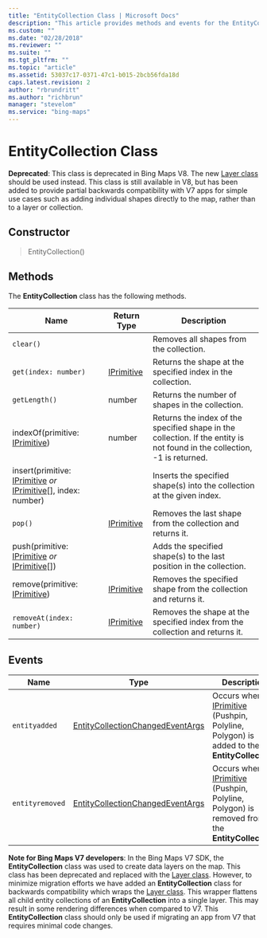 ```yaml
---
title: "EntityCollection Class | Microsoft Docs"
description: "This article provides methods and events for the EntityCollection Class, which is deprecated in Bing Maps V8 but can still be used to provide partial backwards compatibility with V7 apps for simple use cases."
ms.custom: ""
ms.date: "02/28/2018"
ms.reviewer: ""
ms.suite: ""
ms.tgt_pltfrm: ""
ms.topic: "article"
ms.assetid: 53037c17-0371-47c1-b015-2bcb56fda18d
caps.latest.revision: 2
author: "rbrundritt"
ms.author: "richbrun"
manager: "stevelom"
ms.service: "bing-maps"
---
```


# EntityCollection Class

**Deprecated**: This class is deprecated in Bing Maps V8. The new [Layer class](layer-class.md) should be used instead. This class is still available in V8, but has been added to provide partial backwards compatibility with V7 apps for simple use cases such as adding individual shapes directly to the map, rather than to a layer or collection.

## Constructor

> EntityCollection()

## Methods

The **EntityCollection** class has the following methods.

| Name                                                        | Return Type | Description    |
|-------------------------------------------------------------|-------------|-----------------------------|
| `clear()`                                                     |             | Removes all shapes from the collection.   |
| `get(index: number)`                                          | [IPrimitive](iprimitive-class.md)  | Returns the shape at the specified index in the collection.    |
| `getLength()`                                                 | number      | Returns the number of shapes in the collection.                                                                          |
| indexOf(primitive: [IPrimitive](iprimitive-class.md))                              | number      | Returns the index of the specified shape in the collection. If the entity is not found in the collection, -1 is returned. |
| insert(primitive: [IPrimitive](iprimitive-class.md) _or_ [IPrimitive](iprimitive-class.md)\[\], index: number) |             | Inserts the specified shape(s) into the collection at the given index.                                                       |
| `pop()`                                                       | [IPrimitive](iprimitive-class.md)  | Removes the last shape from the collection and returns it.                                                                |
| push(primitive: [IPrimitive](iprimitive-class.md) _or_ [IPrimitive](iprimitive-class.md)\[\])                  |             | Adds the specified shape(s) to the last position in the collection.                                                          |
| remove(primitive: [IPrimitive](iprimitive-class.md))                               | [IPrimitive](iprimitive-class.md)  | Removes the specified shape from the collection and returns it.                                                           |
| `removeAt(index: number)`                                     | [IPrimitive](iprimitive-class.md)  | Removes the shape at the specified index from the collection and returns it.                                              |

## Events

| Name          | Type                             | Description |
|---------------|----------------------------------|-------------|
| `entityadded`   | [EntityCollectionChangedEventArgs](entitycollectionchangedeventargs-object.md) | Occurs when an [IPrimitive](iprimitive-class.md) (Pushpin, Polyline, Polygon) is added to the **EntityCollection**.|
| `entityremoved` | [EntityCollectionChangedEventArgs](entitycollectionchangedeventargs-object.md) | Occurs when an [IPrimitive](iprimitive-class.md) (Pushpin, Polyline, Polygon) is removed from the **EntityCollection**. |

**Note for Bing Maps V7 developers**: In the Bing Maps V7 SDK, the **EntityCollection** class was used to create data layers on the map. This class has been deprecated and replaced with the [Layer class](layer-class.md). However, to minimize migration efforts we have added an **EntityCollection** class for backwards compatibility which wraps the [Layer class](layer-class.md). This wrapper flattens all child entity collections of an **EntityCollection** into a single layer. This may result in some rendering differences when compared to V7. This **EntityCollection** class should only be used if migrating an app from V7 that requires minimal code changes.
